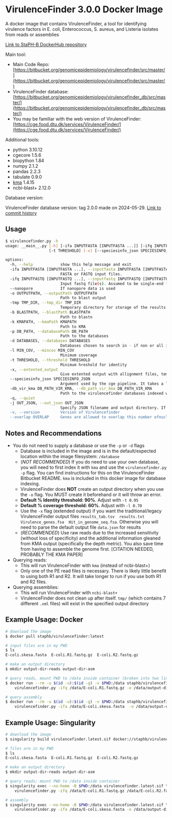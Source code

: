 # VirulenceFinder 3.0.0 Docker Image

A docker image  that contains VirulenceFinder, a tool for identifying virulence factors in E. coli, Enterococcus, S. aureus, and Listeria isolates from reads or assemblies

[Link to StaPH-B DockerHub repository](https://hub.docker.com/r/staphb/virulencefinder)

Main tool:

- Main Code Repo: [https://bitbucket.org/genomicepidemiology/virulencefinder/src/master/](https://bitbucket.org/genomicepidemiology/virulencefinder/src/master/)
- VirulenceFinder database: [https://bitbucket.org/genomicepidemiology/virulencefinder_db/src/master/](https://bitbucket.org/genomicepidemiology/virulencefinder_db/src/master/)
- You may be familiar with the web version of VirulenceFinder: [https://cge.food.dtu.dk/services/VirulenceFinder/](https://cge.food.dtu.dk/services/VirulenceFinder/)

Additional tools:

- python 3.10.12
- cgecore 1.5.6
- biopython 1.84
- numpy 2.1.2
- pandas 2.2.3
- tabulate 0.9.0
- [kma](https://bitbucket.org/genomicepidemiology/kma/src/master/) 1.4.15
- ncbi-blast+ 2.12.0

Database version:

VirulenceFinder database version: tag 2.0.0 made on 2024-05-29. [Link to commit history](https://bitbucket.org/genomicepidemiology/virulencefinder_db/downloads/?tab=tags)

## Usage

```bash
$ virulencefinder.py -h
usage: __main__.py [-h] [-ifa INPUTFASTA [INPUTFASTA ...]] [-ifq INPUTFASTQ [INPUTFASTQ ...]] [--nanopore] [-o OUTPUTPATH] [-tmp TMP_DIR] [-b BLASTPATH] [-k KMAPATH] [-p DB_PATH] [-d DATABASES] [-l MIN_COV]
                   [-t THRESHOLD] [-x] [--speciesinfo_json SPECIESINFO_JSON] [-db_vir_kma DB_PATH_VIR_KMA] [-q] [-j OUT_JSON] [-v] [--overlap OVERLAP]

options:
  -h, --help            show this help message and exit
  -ifa INPUTFASTA [INPUTFASTA ...], --inputfasta INPUTFASTA [INPUTFASTA ...]
                        FASTA or FASTQ input files.
  -ifq INPUTFASTQ [INPUTFASTQ ...], --inputfastq INPUTFASTQ [INPUTFASTQ ...]
                        Input fastq file(s). Assumed to be single-end fastq if only one file is provided, and assumed to be paired-end data if two files are provided.
  --nanopore            If nanopore data is used
  -o OUTPUTPATH, --outputPath OUTPUTPATH
                        Path to blast output
  -tmp TMP_DIR, --tmp_dir TMP_DIR
                        Temporary directory for storage of the results from the external software. Defaults to 'tmp' dir in the given output dir.
  -b BLASTPATH, --blastPath BLASTPATH
                        Path to blastn
  -k KMAPATH, --kmaPath KMAPATH
                        Path to KMA
  -p DB_PATH, --databasePath DB_PATH
                        Path to the databases
  -d DATABASES, --databases DATABASES
                        Databases chosen to search in - if non or all is specified all is used
  -l MIN_COV, --mincov MIN_COV
                        Minimum coverage
  -t THRESHOLD, --threshold THRESHOLD
                        Minimum hreshold for identity
  -x, --extented_output
                        Give extented output with allignment files, template and query hits in fasta and a tab seperated file with gene profile results
  --speciesinfo_json SPECIESINFO_JSON
                        Argument used by the cge pipeline. It takes a list in json format consisting of taxonomy, from domain -> species. A database is chosen based on the taxonomy.
  -db_vir_kma DB_PATH_VIR_KMA, --db_path_vir_kma DB_PATH_VIR_KMA
                        Path to the virulencefinder databases indexed with KMA. Defaults to the value of the --db_res flag.
  -q, --quiet
  -j OUT_JSON, --out_json OUT_JSON
                        Specify JSON filename and output directory. If the directory doesn't exist, it will be created.
  -v, --version         Version of Virulencefinder
  --overlap OVERLAP     Genes are allowed to overlap this number ofnucleotides.
```

## Notes and Recommendations

- You do not need to supply a database or use the `-p` or `-d` flags
  - Database is included in the image and is in the default/expected location within the image filesystem: `/database`
  - (*NOT RECOMMENDED*) If you do need to use your own database, you will need to first index it with `kma` and use the `virulencefinder.py -p` flag. You can find instructions for this on the VirulenceFinder Bitbucket README. `kma` is included in this docker image for database indexing.
  - VirulenceFinder does **NOT** create an output directory when you use the `-o` flag. You MUST create it beforehand or it will throw an error.
  - **Default % Identity threshold: 90%**. Adjust with `-t 0.95`
  - **Default % coverage threshold: 60%**. Adjust with `-l 0.70`
  - Use the `-x` flag (extended output) if you want the traditional/legacy VirulenceFinder output files `results_tab.tsv  results.txt  Virulence_genes.fsa  Hit_in_genome_seq.fsa`. Otherwise you will need to parse the default output file `data.json` for results
  - (*RECOMMENDED*) Use raw reads due to the increased sensitivity (without loss of specificity) and the additional information gleaned from KMA output (specifically the depth metric). You also save time from having to assemble the genome first. [CITATION NEEDED, PROBABLY THE KMA PAPER]
- Querying reads:
  - This will run VirulenceFinder with `kma` (instead of ncbi-blast+)
  - Only one of the PE read files is necessary. There is likely little benefit to using both R1 and R2. It will take longer to run if you use both R1 and R2 files.
- Querying assemblies:
  - This will run VirulenceFinder with `ncbi-blast+`
  - VirulenceFinder does not clean up after itself. `tmp/` (which contains 7 different `.xml` files) will exist in the specified output directory

## Example Usage: Docker

```bash
# download the image
$ docker pull staphb/virulencefinder:latest

# input files are in my PWD
$ ls
E-coli.skesa.fasta  E-coli.R1.fastq.gz  E-coli.R2.fastq.gz

# make an output directory
$ mkdir output-dir-reads output-dir-asm

# query reads, mount PWD to /data inside container (broken into two lines for readabilty)
$ docker run --rm -u $(id -u):$(id -g) -v $PWD:/data staphb/virulencefinder:latest \
    virulencefinder.py -ifq /data/E-coli.R1.fastq.gz -o /data/output-dir-reads -x

# query assembly
$ docker run --rm -u $(id -u):$(id -g) -v $PWD:/data staphb/virulencefinder:latest \
    virulencefinder.py -ifa /data/E-coli.skesa.fasta  -o /data/output-dir-asm -x
```

## Example Usage: Singularity

```bash
# download the image
$ singularity build virulencefinder.latest.sif docker://staphb/virulencefinder:latest

# files are in my PWD
$ ls
E-coli.skesa.fasta  E-coli.R1.fastq.gz  E-coli.R2.fastq.gz

# make an output directory
$ mkdir output-dir-reads output-dir-asm

# query reads; mount PWD to /data inside container
$ singularity exec --no-home -B $PWD:/data virulencefinder.latest.sif \
    virulencefinder.py -ifq /data/E-coli.R1.fastq.gz /data/E-coli.R2.fastq.gz -o /data/output-dir-reads -x

# assembly
$ singularity exec --no-home -B $PWD:/data virulencefinder.latest.sif \
    virulencefinder.py -ifa /data/E-coli.skesa.fasta -o /data/output-dir-asm -x
```
